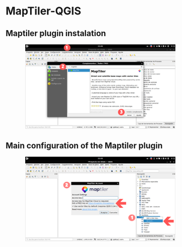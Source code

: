 # MapTiler-QGIS


## Maptiler plugin instalation
<p align="center">
 <a>
 <img src='resources/plugin_1.png' width=400>
 </a>
</p>

## Main configuration of the Maptiler plugin 
<p align="center">
 <a>
 <img src='resources/plugin_2.png' width=400>
 </a>
</p>





